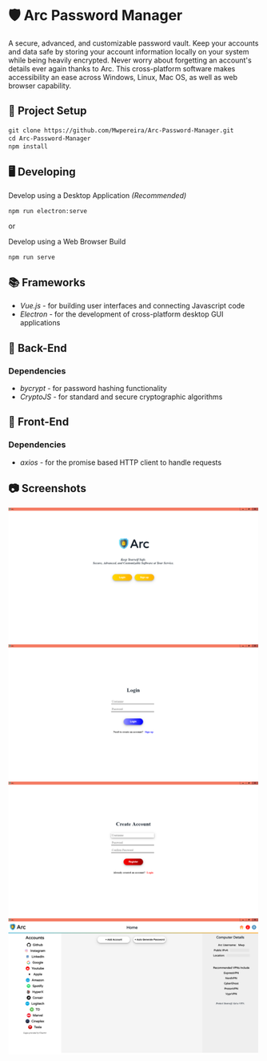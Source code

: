 # 🛡 Arc Password Manager

A secure, advanced, and customizable password vault. Keep your accounts and data safe by storing your account information locally on your system while being heavily encrypted. Never worry about forgetting an account's details ever again thanks to Arc. This cross-platform software makes accessibility an ease across Windows, Linux, Mac OS, as well as web browser capability. 

## 📐 Project Setup
```
git clone https://github.com/Mwpereira/Arc-Password-Manager.git
cd Arc-Password-Manager
npm install
```

## 🖥 Developing

Develop using a Desktop Application *(Recommended)*
```
npm run electron:serve
```

or

Develop using a Web Browser Build
```
npm run serve
```

## 📚 Frameworks

* *Vue.js* - for building user interfaces and connecting Javascript code
* *Electron* - for the development of cross-platform desktop GUI applications

## 🔐 Back-End

  ### Dependencies
  
  * *bycrypt* - for password hashing functionality
  * *CryptoJS* - for standard and secure cryptographic algorithms

## 🎨 Front-End

  ### Dependencies
  
  * *axios* - for the promise based HTTP client to handle requests
  
## 📷 Screenshots

<img src="/build/screenshots/Arc.PNG" width="500x50">
<img src="/build/screenshots/Login.PNG" width="500x50">
<img src="/build/screenshots/Signup.PNG" width="500x50">
<img src="/build/screenshots/Home.PNG" width="500x50">

